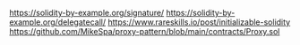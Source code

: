 https://solidity-by-example.org/signature/
https://solidity-by-example.org/delegatecall/
https://www.rareskills.io/post/initializable-solidity
https://github.com/MikeSpa/proxy-pattern/blob/main/contracts/Proxy.sol

